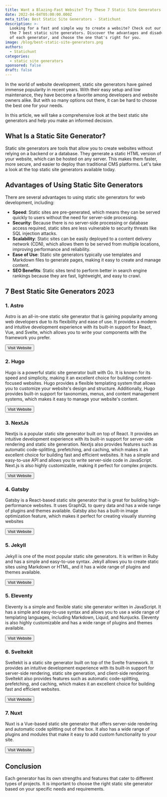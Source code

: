 ```yaml
---
title: Want a Blazing-Fast Website? Try These 7 Static Site Generators
date: 2022-04-04T05:00:00.000Z
meta_title: Best Static Site Generators - Statichunt
description: >-
  Looking for a fast and simple way to create a website? Check out our list of
  the 7 best static site generators. Discover the advantages and disadvantages
  of each generator, and choose the one that's right for you.
image: /blog/best-static-site-generators.png
authors:
  - Statichunt
categories:
  - static site generators
sponsored: false
draft: false
---
```


In the world of website development, static site generators have gained immense popularity in recent years. With their easy setup and low maintenance, they have become a favorite among developers and website owners alike. But with so many options out there, it can be hard to choose the best one for your needs.

In this article, we will take a comprehensive look at the best static site generators and help you make an informed decision.

## What Is a Static Site Generator?

Static site generators are tools that allow you to create websites without relying on a backend or a database. They generate a static HTML version of your website, which can be hosted on any server. This makes them faster, more secure, and easier to deploy than traditional CMS platforms. Let's take a look at the top static site generators available today.

## Advantages of Using Static Site Generators

There are several advantages to using static site generators for web development, including:

- **Speed**: Static sites are pre-generated, which means they can be served quickly to users without the need for server-side processing.
- **Security**: Because there is no server-side processing or database access required, static sites are less vulnerable to security threats like SQL injection attacks.
- **Scalability**: Static sites can be easily deployed to a content delivery network (CDN), which allows them to be served from multiple locations, improving performance and reliability.
- **Ease of Use**: Static site generators typically use templates and Markdown files to generate pages, making it easy to create and manage content.
- **SEO Benefits**: Static sites tend to perform better in search engine rankings because they are fast, lightweight, and easy to crawl.

## 7 Best Static Site Generators 2023

### 1. Astro

Astro is an all-in-one static site generator that is gaining popularity among web developers due to its flexibility and ease of use. It provides a modern and intuitive development experience with its built-in support for React, Vue, and Svelte, which allows you to write your components with the framework you prefer.

<Mockup src="/blog/astro.png" alt="astro ssg" />

<Button href="https://astro.build/" >Visit Website </Button>

### 2. Hugo

Hugo is a powerful static site generator built with Go. It is known for its speed and simplicity, making it an excellent choice for building content-focused websites. Hugo provides a flexible templating system that allows you to customize your website's design and structure. Additionally, Hugo provides built-in support for taxonomies, menus, and content management systems, which makes it easy to manage your website's content.

<Mockup src="/blog/hugo.png" alt="hugo ssg" />

<Button href="https://gohugo.io/" >Visit Website </Button>

### 3. NextJs

Nextjs is a popular static site generator built on top of React. It provides an intuitive development experience with its built-in support for server-side rendering and static site generation. Nextjs also provides features such as automatic code-splitting, prefetching, and caching, which makes it an excellent choice for building fast and efficient websites. It has a simple and easy-to-use API and allows you to write server-side code in JavaScript. Next.js is also highly customizable, making it perfect for complex projects.

<Mockup src="/blog/nextjs.png" alt="nextjs ssg" />

<Button href="https://nextjs.org/" >Visit Website </Button>

### 4. Gatsby

Gatsby is a React-based static site generator that is great for building high-performance websites. It uses GraphQL to query data and has a wide range of plugins and themes available. Gatsby also has a built-in image optimization feature, which makes it perfect for creating visually stunning websites

<Mockup src="/blog/gatsby.webp" alt="gatsby ssg" />

<Button href="https://www.gatsbyjs.com/" >Visit Website </Button>

### 5. Jekyll

Jekyll is one of the most popular static site generators. It is written in Ruby and has a simple and easy-to-use syntax. Jekyll allows you to create static sites using Markdown or HTML, and it has a wide range of plugins and themes available.

<Mockup src="/blog/jekyll.webp" alt="jekyll ssg" />

<Button href="https://jekyllrb.com/" >Visit Website </Button>

### 5. Eleventy

Eleventy is a simple and flexible static site generator written in JavaScript. It has a simple and easy-to-use syntax and allows you to use a wide range of templating languages, including Markdown, Liquid, and Nunjucks. Eleventy is also highly customizable and has a wide range of plugins and themes available.

<Mockup src="/blog/11ty.png" alt="11ty ssg" />

<Button href="https://www.11ty.dev/" >Visit Website </Button>

### 6. Sveltekit

Sveltekit is a static site generator built on top of the Svelte framework. It provides an intuitive development experience with its built-in support for server-side rendering, static site generation, and client-side rendering. Sveltekit also provides features such as automatic code-splitting, prefetching, and caching, which makes it an excellent choice for building fast and efficient websites.

<Mockup src="/blog/sveltekit.png" alt="sveltekit ssg" />

<Button href="https://kit.svelte.dev/" >Visit Website </Button>

### 7. Nuxt

Nuxt is a Vue-based static site generator that offers server-side rendering and automatic code splitting out of the box. It also has a wide range of plugins and modules that make it easy to add custom functionality to your site.

<Mockup src="/blog/nuxt.png" alt="nuxt ssg" />

<Button href="https://nuxt.com/" >Visit Website </Button>

## Conclusion

Each generator has its own strengths and features that cater to different types of projects. It is important to choose the right static site generator based on your specific needs and requirements.
